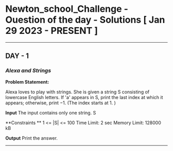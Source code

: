 # Newton_school_Challenge - Ouestion of the day - Solutions [ Jan 29 2023 - PRESENT ] 

--------------------------------------------------------------------------------------------------------------------------------------------------------------------

## DAY - 1

### *Alexa and Strings*

**Problem Statement:**

Alexa loves to play with strings. She is given a string S consisting of lowercase English letters.
If 'a' appears in S, print the last index at which it appears; otherwise, print −1. (The index starts at 1. )

**Input**
The input contains only one string.
S

**Constraints **
1 <= |S| <= 100
Time Limit: 2 sec
Memory Limit: 128000 kB

**Output**
Print the answer.

--------------------------------------------------------------------------------------------------------------------------------------------------------------------
